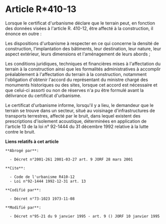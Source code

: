 # Article R*410-13

Lorsque le certificat d'urbanisme déclare que le terrain peut, en fonction des données visées à l'article R. 410-12, être
affecté à la construction, il énonce en outre : 

Les dispositions d'urbanisme à respecter en ce qui concerne la densité de construction, l'implantation des bâtiments, leur
destination, leur nature, leur aspect extérieur, leurs dimensions et l'aménagement de leurs abords ; 

Les conditions juridiques, techniques et financières mises à l'affectation du terrain à la construction ainsi que les
formalités administratives à accomplir préalablement à l'affectation du terrain à la construction, notamment l'obligation
d'obtenir l'accord du représentant du ministre chargé des monuments historiques ou des sites, lorsque cet accord est
nécessaire et que celui-ci assorti ou non de réserves n'a pu être formulé avant la délivrance du certificat d'urbanisme.

Le certificat d'urbanisme informe, lorsqu'il y a lieu, le demandeur que le terrain se trouve dans un secteur, situé au
voisinage d'infrastructures de transports terrestres, affecté par le bruit, dans lequel existent des prescriptions
d'isolement acoustique, déterminées en application de l'article 13 de la loi n° 92-1444 du 31 décembre 1992 relative à la
lutte contre le bruit.

**Liens relatifs à cet article**

	**Abrogé par**:

	  - Décret n°2001-261 2001-03-27 art. 9 JORF 28 mars 2001

	**Cite**:

	  - Code de l'urbanisme R410-12
	  - Loi n°92-1444 1992-12-31 art. 13

	**Codifié par**:

	  - Décret n°73-1023 1973-11-08

	**Modifié par**:

	  - Décret n°95-21 du 9 janvier 1995 - art. 9 () JORF 10 janvier 1995
